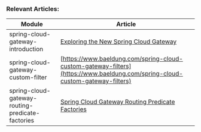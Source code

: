 ### Relevant Articles: 

Module | Article
--|--
spring-cloud-gateway-introduction | [Exploring the New Spring Cloud Gateway](http://www.baeldung.com/spring-cloud-gateway)
spring-cloud-gateway-custom-filter | [https://www.baeldung.com/spring-cloud-custom-gateway-filters](https://www.baeldung.com/spring-cloud-custom-gateway-filters)
spring-cloud-gateway-routing-predicate-factories | [Spring Cloud Gateway Routing Predicate Factories](https://www.baeldung.com/spring-cloud-gateway-routing-predicate-factories)